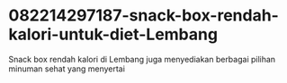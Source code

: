 # 082214297187-snack-box-rendah-kalori-untuk-diet-Lembang
Snack box rendah kalori di Lembang juga menyediakan berbagai pilihan minuman sehat yang menyertai
